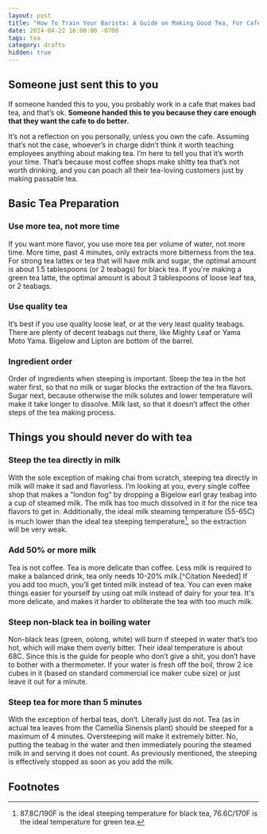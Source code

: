 ```yaml
---
layout: post
title: "How To Train Your Barista: A Guide on Making Good Tea, For Cafe Workers Who Don't Give A Shit"
date: 2024-04-22 16:00:00 -0700
tags: tea
category: drafts
hidden: true
--- 
```


## Someone just sent this to you
If someone handed this to you, you probably work in a cafe that makes bad tea, 
and that’s ok. **Someone handed this to you because they care enough that they 
want the cafe to do better.**

It’s not a reflection on you personally, unless you own the cafe. Assuming 
that’s not the case, whoever’s in charge didn’t think it worth teaching 
employees anything about making tea. I’m here to tell you that it’s worth your 
time. That’s because most coffee shops make shitty tea that’s not worth 
drinking, and you can poach all their tea-loving customers just by making 
passable tea.

## Basic Tea Preparation
### Use more tea, not more time 
If you want more flavor, you use more tea per volume of water, not more time. 
More time, past 4 minutes, only extracts more bitterness from the tea. For 
strong tea lattes or tea that will have milk and sugar, the optimal amount is 
about 1.5 tablespoons (or 2 teabags) for black tea. If you're making a green tea
latte, the optimal amount is about 3 tablespoons of loose leaf tea, or 2 teabags. 

### Use quality tea 
It’s best if you use quality loose leaf, or at the very least quality teabags. 
There are plenty of decent teabags out there, like Mighty Leaf or Yama Moto Yama.
Bigelow and Lipton are bottom of the barrel. 

### Ingredient order
Order of ingredients when steeping is important. Steep the tea in the hot water 
first, so that no milk or sugar blocks the extraction of the tea flavors. Sugar 
next, because otherwise the milk solutes and lower temperature will make it take 
longer to dissolve. Milk last, so that it doesn’t affect the other steps of the 
tea making process.

## Things you should never do with tea 
### Steep the tea directly in milk 
With the sole exception of making chai from scratch, steeping tea directly in 
milk will make it sad and flavorless. I’m looking at you, every single coffee 
shop that makes a ”london fog” by dropping a Bigelow earl gray teabag into a cup 
of steamed milk. The milk has too much dissolved in it for the nice tea flavors 
to get in. Additionally, the ideal milk steaming temperature (55-65C) is much 
lower than the ideal tea steeping temperature[^1], so the extraction 
will be very weak.

### Add 50% or more milk 
Tea is not coffee. Tea is more delicate than coffee. Less milk is required to make 
a balanced drink, tea only needs 10-20% milk.[^Citation Needed] If you add too 
much, you’ll get tinted milk instead of tea. You can even make things easier for 
yourself by using oat milk instead of dairy for your tea. 
It's more delicate, and makes it harder to obliterate the tea with too much milk. 

### Steep non-black tea in boiling water
Non-black teas (green, oolong, white) will burn if steeped in water that’s too 
hot, which will make them overly bitter. Their ideal temperature is about 68C. 
Since this is the guide for people who don’t give a shit, you don’t have to 
bother with a thermometer. If your water is fresh off the boil, throw 2 ice 
cubes in it (based on standard commercial ice maker cube size) or just leave it 
out for a minute.

### Steep tea for more than 5 minutes 
With the exception of herbal teas, don’t. Literally just do not. Tea (as in 
actual tea leaves from the Camellia Sinensis plant) should be steeped for 
a maximum of 4 minutes. Oversteeping will make it 
extremely bitter. No, putting the teabag in the water and then immediately 
pouring the steamed milk in and serving it does not count. As previously 
mentioned, the steeping is effectively stopped as soon as you add the milk.



## Footnotes
[^1]: 87.8C/190F is the ideal steeping temperature for black tea, 76.6C/170F is the ideal temperature for green tea. 

